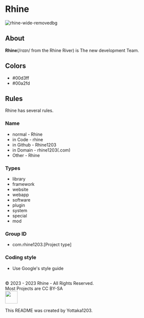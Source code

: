 # Rhine
![rhine-wide-removedbg](https://github.com/rhine1203/.github/assets/138958366/b1ad55c7-c9f5-4058-a7a4-ef395cf06a7c)
## About
**Rhine**(/rɑɪn/ from the Rhine River) is The new development Team. <br>
## Colors
- #00d3ff
- #00a2fd
## Rules
Rhine has several rules.
### Name
- normal - Rhine
- in Code - rhine
- in Github - Rhine1203
- in Domain - rhine1203(.com)
- Other - Rhine
### Types
- library
- framework
- website
- webapp
- software
- plugin
- system
- special
- mod
### Group ID
- com.rhine1203.[Project type]
### Coding style
- Use Google's style guide
<br>
© 2023 - 2023 Rhine - All Rights Reserved. <br>
Most Projects are CC BY-SA <br> <img src="https://github.com/rhine1203/.github/assets/138958366/78fb884f-30fd-45ae-a84f-205ef15f11a0" height="40px">


This README was created by Yottaka1203.
